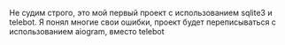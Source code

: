 Не судим строго, это мой первый проект с использованием sqlite3 и telebot. Я понял многие свои ошибки, 
проект будет переписываться с использованием aiogram, вместо telebot 
